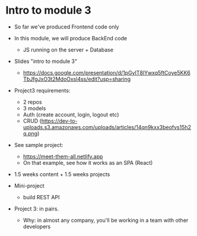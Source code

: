 
# Intro to module 3


- So far we've produced Frontend code only
- In this module, we will produce BackEnd code
  - JS running on the server + Database


- Slides "intro to module 3"
  - https://docs.google.com/presentation/d/1pGyIT8lYwxq5ftCoye5KK6TbJfgJxO3t2MdoOxsl4ss/edit?usp=sharing


- Project3 requirements:
  - 2 repos
  - 3 models
  - Auth (create account, login, logout etc)
  - CRUD (https://dev-to-uploads.s3.amazonaws.com/uploads/articles/14qn9kxx3beofvs15h2q.png)


- See sample project:
  - https://meet-them-all.netlify.app
    <!-- 
    @todo: app broken, choose different example
    (e.g.: zoom, google)
    -->
  - On that example, see how it works as an SPA (React)



- 1.5 weeks content + 1.5 weeks projects



- Mini-project
  - build REST API


- Project 3: in pairs.
  - Why: in almost any company, you'll be working in a team with other developers

    <!--
    
    Note: 
    - if a student is falling behind in labs or requirements to graduate, we may ask them to do project 3 individual.
      - reason: learn fundamentals + prove that you have a minimum level to graduate.
    - when this is the case, we contact them before we start project 3 (we still have quite a few labs).

    -->


    <!-- @todo: include the notes above in the slides (labs, project etc) -->




